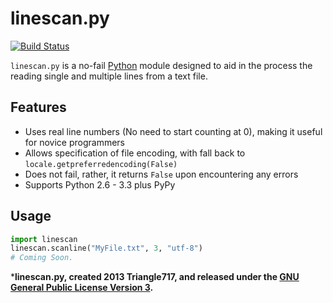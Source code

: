 linescan.py
===========

[![Build Status](https://travis-ci.org/le717/linescan.py.png?branch=master)](https://travis-ci.org/le717/linescan.py)

`linescan.py` is a no-fail [Python](http://python.org) module designed to aid in the process the reading single and multiple lines from a text file.

Features
--------

* Uses real line numbers (No need to start counting at 0), making it useful for novice programmers
* Allows specification of file encoding, with fall back to `locale.getpreferredencoding(False)`
* Does not fail, rather, it returns `False` upon encountering any errors
* Supports Python 2.6 - 3.3 plus PyPy


Usage
-----

```python
import linescan
linescan.scanline("MyFile.txt", 3, "utf-8")
# Coming Soon.
```


***linescan.py, created 2013 Triangle717, and released under the [GNU General Public License Version 3](http://www.gnu.org/licenses/gpl.html).**